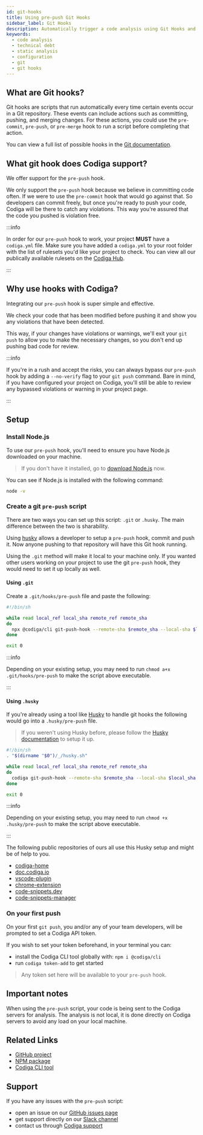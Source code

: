 ```yaml
---
id: git-hooks
title: Using pre-push Git Hooks
sidebar_label: Git Hooks
description: Automatically trigger a code analysis using Git Hooks and ensure that your code meets your code quality criteria.
keywords:
  - code analysis
  - technical debt
  - static analysis
  - configuration
  - git
  - git hooks
---
```


## What are Git hooks?

Git hooks are scripts that run automatically every time certain events occur in a Git repository.
These events can include actions such as committing, pushing, and merging changes. For these actions,
you could use the `pre-commit`, `pre-push`, or `pre-merge` hook to run a script before completing that action.

You can view a full list of possible hooks in the [Git documentation](https://git-scm.com/docs/githooks).

## What git hook does Codiga support?

We offer support for the `pre-push` hook.

We only support the `pre-push` hook because we believe in committing code often. If we were to use the
`pre-commit` hook that would go against that. So developers can commit freely, but once you're ready to
push your code, Codiga will be there to catch any violations. This way you're assured that the code you
pushed is violation free.

:::info

In order for our `pre-push` hook to work, your project **MUST** have
a `codiga.yml` file. Make sure you have added a `codiga.yml` to your root folder with the
list of rulesets you'd like your project to check. You can view all our publically available rulesets
on the [Codiga Hub](https://app.codiga.io/hub/rulesets).

:::

## Why use hooks with Codiga?

Integrating our `pre-push` hook is super simple and effective.

We check your code that has been modified before pushing it and show you any violations that have
been detected.

This way, if your changes have violations or warnings, we'll exit your `git push` to allow you to
make the necessary changes, so you don't end up pushing bad code for review.

:::info

If you're in a rush and accept the risks, you can always bypass our `pre-push` hook by adding
a `--no-verify` flag to your `git push` command. Bare in mind, if you have configured your project
on Codiga, you'll still be able to review any bypassed violations or warning in your project page.

:::

## Setup

### Install Node.js

To use our `pre-push` hook, you'll need to ensure you have Node.js downloaded on your machine.

> If you don't have it installed, go to [download Node.js](https://nodejs.org/en/download/) now.

You can see if Node.js is installed with the following command:

```bash
node -v
```

### Create a git `pre-push` script

There are two ways you can set up this script: `.git` or `.husky`. The main difference between the two is sharability.

Using [husky](https://github.com/typicode/husky) allows a developer to setup a `pre-push` hook, commit and push it. Now anyone pushing to that repository will have this Git hook running.

Using the `.git` method will make it local to your machine only. If you wanted other users working on your project to use the git `pre-push` hook, they would need to set it up locally as well.

#### Using `.git`

Create a `.git/hooks/pre-push` file and paste the following:

```bash
#!/bin/sh

while read local_ref local_sha remote_ref remote_sha
do
  npx @codiga/cli git-push-hook --remote-sha $remote_sha --local-sha $local_sha
done

exit 0
```

:::info

Depending on your existing setup, you may need to run `chmod a+x .git/hooks/pre-push`
to make the script above executable.

:::

#### Using `.husky`

If you're already using a tool like [Husky](https://github.com/typicode/husky) to handle git hooks the following would go into a `.husky/pre-push` file.

> If you weren't using Husky before, please follow the [Husky documentation](https://github.com/typicode/husky) to setup it up.

```bash
#!/bin/sh
. "$(dirname "$0")/_/husky.sh"

while read local_ref local_sha remote_ref remote_sha
do
  codiga git-push-hook --remote-sha $remote_sha --local-sha $local_sha
done

exit 0
```

:::info

Depending on your existing setup, you may need to run `chmod +x .husky/pre-push`
to make the script above executable.

:::

The following public repositories of ours all use this Husky setup and might be of help to you.

- [codiga-home](https://github.com/codiga/codiga-home)
- [doc.codiga.io](https://github.com/codiga/doc.codiga.io)
- [vscode-plugin](https://github.com/codiga/vscode-plugin)
- [chrome-extension](https://github.com/codiga/chrome-extension)
- [code-snippets.dev](https://github.com/codiga/code-snippets.dev)
- [code-snippets-manager](https://github.com/codiga/code-snippets-manager)

### On your first push

On your first `git push`, you and/or any of your team developers, will be prompted to set a Codiga API token.

If you wish to set your token beforehand, in your terminal you can:

- install the Codiga CLI tool globally with: `npm i @codiga/cli`
- run `codiga token-add` to get started

> Any token set here will be available to your `pre-push` hook.

## Important notes

When using the `pre-push` script, your code is being sent to the Codiga
servers for analysis. The analysis is not local, it is done directly
on Codiga servers to avoid any load on your local machine.

## Related Links

- [GitHub project](https://github.com/codiga/codiga-cli)
- [NPM package](https://www.npmjs.com/package/@codiga/cli)
- [Codiga CLI tool](/docs/code-analysis/integration/cli)

## Support

If you have any issues with the `pre-push` script:

- open an issue on our [GitHub issues page](https://github.com/codiga/codiga-cli/issues)
- get support directly on our [Slack channel](https://join.slack.com/t/codigahq/shared_invite/zt-9hvmfwie-9BUVFwZDwvpIGlkHv2mzYQ)
- contact us through [Codiga support](https://www.codiga.io/contact-us/)
